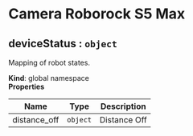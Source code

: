 # Camera Roborock S5 Max

<a name="deviceStatus"></a>

## deviceStatus : <code>object</code>
Mapping of robot states.

**Kind**: global namespace  
**Properties**

| Name | Type | Description |
| --- | --- | --- |
| distance_off | <code>object</code> | Distance Off |

